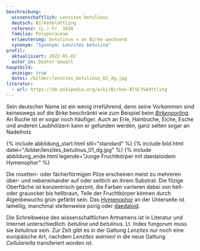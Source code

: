 ```yaml
---
beschreibung:
  wissenschaftlich: Lenzites betulinus
  deutsch: Birkenblättling
  referenz: (L.) Fr. 1838
  familie: Polyporaceae
  erlaeuterung: betulinus = an Birke wachsend
  synonym: "Synonym: Lenzites betulina"
profil:
  aktualisiert: 2022-01-02
  autor_in: Dieter Gewalt
hauptbild:
  anzeige: true
  datei: /bilder/lenzites_betulinus_02_dg.jpg
literatur:
  - url: https://de.wikipedia.org/wiki/Birken-Bl%C3%A4ttling
---
```

Sein deutscher Name ist ein wenig irreführend, denn seine Vorkommen sind keineswegs auf die Birke beschränkt wie zum Beispiel beim *[Birkenporling](/pilze/piptoporus-betulinus-birkenporling)*. An Buche ist er sogar noch häufiger. Auch an Erle, Hainbuche, Eiche, Esche und anderen Laubhölzern kann er gefunden werden, ganz selten sogar an Nadelholz.

{% include abbildung_start.html stil="standard" %}
{% include bild.html datei="/bilder/lenzites_betulinus_01_dg.jpg" %}
{% include abbildung_ende.html legende="Junge Fruchtkörper mit daedaloidem Hymenophor" %}

Die rosetten- oder fächerförmigen Pilze erscheinen meist zu mehreren über- und nebeneinander auf oder seitlich an ihrem Substrat. Die filzige Oberfläche ist konzentrisch gezont, die Farben variieren dabei von hell- oder grauocker bis hellbraun, Teile der Fruchtkörper können durch Algenbewuchs grün gefärbt sein. Das [Hymenophor](Hymenophor "Glossar") an der Unterseite ist lamellig, manchmal stellenweise porig oder [daedaloid](daedaloid "Glossar").  

Die Schreibweise des wissenschaftlichen Artnamens ist in Literatur und Internet unterschiedlich: *betulina* und *betulinus*. Lt. Index fungorum muss sie *betulinus* sein. Zur Zeit gibt es in der Gattung *Lenzites* nur noch eine europäische Art, nachdem *Lenzites warnieri* in die neue Gattung *Cellulariella* transferiert worden ist.
